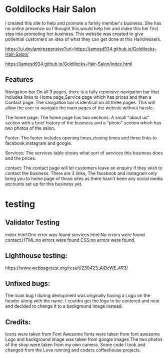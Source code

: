 # Goldilocks Hair Salon

I created this site to help and promote a family member's business. She has no online presence so I thought this would help her and make this her first step into promoting her business. This website was created to give potiential customers an idea of what they can get done at this Hairdressers.

https://ui.dev/amiresponsive?url=https://jamesd934.github.io/Goldilocks-Hair-Salon/

https://jamesd934.github.io/Goldilocks-Hair-Salon/index.html


## Features
Navigation bar
On all 3 pages, there is a fully reponsive navigation bar that includes links to Home page,Service page which has prices and then a Contact page. The navigation bar is identical on all three pages. 
This will allow the user to navigate the main pages of the website without hassle. 

The home page:
The home page has two sections. A small "about us" section with a brief history of the business and a "photo" section which has two photos of the salon. 

Footer:
The footer includes opening times,closing times and three links to facebook,instagram and google. 

Services:
The services table shows what sort of services this business does and the prices.

contact:
The contact page will let customers leave an enquiry if they wish to contact the business. 
There are 3 links, The facebook and instagram only bring you to home page of those sites as there hasn't been any social media accounts set up for this business yet. 

# testing
## Validator Testing
index.html:One error was found 
services.html:No errors were found
contact.HTML:no errors were found
CSS:no errors were found.
## Lighthouse testing: 
https://www.webpagetest.org/result/230423_AiDcWE_4R3/

## Unfixed bugs:
The main bug I during devlopment was originally having a Logo on the header along with the name. I couldnt get the logo to be centered and neat and decided to change it to a background image instead.

## Credits:
Icons were taken from Font Awesome
fonts were taken from font awesome
Logo and background image was taken from google images
The two photos of the shop were taken from my own camera.
Some code I took and changed from the Love running and coders coffeehouse projects. 